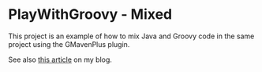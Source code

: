 # PlayWithGroovy - Mixed

This project is an example of how to mix Java and Groovy code in the same project using the GMavenPlus plugin.

See also [this article](https://gualtierotesta.github.io/blog/languages/groovy/gmaven-plugin/) on my blog.
